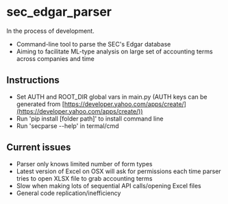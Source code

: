 # sec_edgar_parser

In the process of development.

- Command-line tool to parse the SEC's Edgar database
- Aiming to facilitate ML-type analysis on large set of accounting terms across companies and time

## Instructions
- Set AUTH and ROOT_DIR global vars in main.py (AUTH keys can be generated from [https://developer.yahoo.com/apps/create/](https://developer.yahoo.com/apps/create/))
- Run 'pip install [folder path]' to install command line
- Run 'secparse --help' in termal/cmd

## Current issues
- Parser only knows limited number of form types
- Latest version of Excel on OSX will ask for permissions each time parser tries to open XLSX file to grab accounting terms
- Slow when making lots of sequential API calls/opening Excel files
- General code replication/inefficiency
